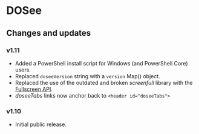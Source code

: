 # DOSee

## Changes and updates

### v1.11

- Added a PowerShell install script for Windows (and PowerShell Core) users.
- Replaced `doseeVersion` string with a `version` Map() object.
- Replaced the use of the outdated and broken _screenfull_ library with the [Fullscreen API](https://developer.mozilla.org/en-US/docs/Web/API/Fullscreen_API).
- _doseeTabs_ links now anchor back to `<header id="doseeTabs">`

### v1.10

- Initial public release.
